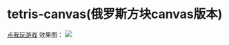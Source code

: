 # tetris-canvas(俄罗斯方块canvas版本)

[点我玩游戏](http://maiduo.ren/tetris-canvas/)
效果图：
![](http://oiqshtf3v.bkt.clouddn.com/Tetris.gif)